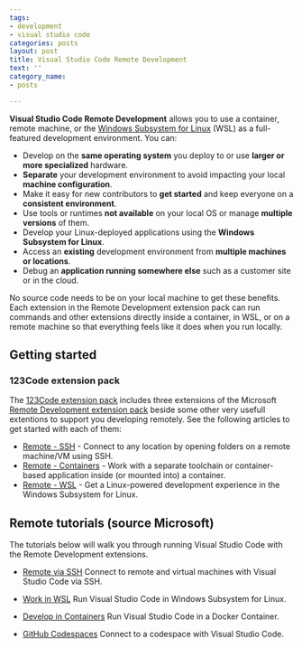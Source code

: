 ```yaml
---
tags:
- development
- visual studio code
categories: posts
layout: post
title: Visual Studio Code Remote Development
text: ''
category_name:
- posts

---
```

**Visual Studio Code Remote Development** allows you to use a container, remote machine, or the [Windows Subsystem for Linux](https://docs.microsoft.com/windows/wsl) (WSL) as a full-featured development environment. You can:

* Develop on the **same operating system** you deploy to or use **larger or more specialized** hardware.
* **Separate** your development environment to avoid impacting your local **machine configuration**.
* Make it easy for new contributors to **get started** and keep everyone on a **consistent environment**.
* Use tools or runtimes **not available** on your local OS or manage **multiple versions** of them.
* Develop your Linux-deployed applications using the **Windows Subsystem for Linux**.
* Access an **existing** development environment from **multiple machines or locations**.
* Debug an **application running somewhere else** such as a customer site or in the cloud.

No source code needs to be on your local machine to get these benefits. Each extension in the Remote Development extension pack can run commands and other extensions directly inside a container, in WSL, or on a remote machine so that everything feels like it does when you run locally.

## Getting started

### 123Code extension pack

The [123Code extension pack](https://marketplace.visualstudio.com/items?itemName=holgerimbery.123code) includes three extensions of the Microsoft [Remote Development extension pack](https://marketplace.visualstudio.com/items?itemName=ms-vscode-remote.vscode-remote-extensionpack) beside some other very usefull extentions to support you developing remotely. See the following articles to get started with each of them:

* [Remote - SSH](https://code.visualstudio.com/docs/remote/ssh) - Connect to any location by opening folders on a remote machine/VM using SSH.
* [Remote - Containers](https://code.visualstudio.com/docs/remote/containers) - Work with a separate toolchain or container-based application inside (or mounted into) a container.
* [Remote - WSL](https://code.visualstudio.com/docs/remote/wsl) - Get a Linux-powered development experience in the Windows Subsystem for Linux.

## Remote tutorials (source Microsoft)

The tutorials below will walk you through running Visual Studio Code with the Remote Development extensions.


* [Remote via SSH](https://code.visualstudio.com/docs/remote/ssh-tutorial)
Connect to remote and virtual machines with Visual Studio Code via SSH.

* [Work in WSL](https://code.visualstudio.com/docs/remote/wsl-tutorial)
Run Visual Studio Code in Windows Subsystem for Linux.

* [Develop in Containers](https://code.visualstudio.com/docs/remote/containers-tutorial)
Run Visual Studio Code in a Docker Container.

* [GitHub Codespaces](https://docs.github.com/github/developing-online-with-codespaces/using-codespaces-in-visual-studio-code)
Connect to a codespace with Visual Studio Code.